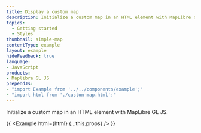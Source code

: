 ```yaml
---
title: Display a custom map
description: Initialize a custom map in an HTML element with MapLibre GL JS.
topics:
  - Getting started
  - Styles
thumbnail: simple-map
contentType: example
layout: example
hideFeedback: true
language:
- JavaScript
products:
- Maplibre GL JS
prependJs:
- "import Example from '../../components/example';"
- "import html from './custom-map.html';"
---
```


Initialize a custom map in an HTML element with MapLibre GL JS.

{{ <Example html={html} {...this.props} /> }}
